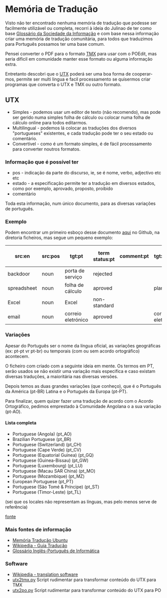 # Memória de Tradução
Visto não ter encontrado nenhuma memória de tradução que podesse ser facilmente utilizável ou completa, recorri à ideia do Julinao de ter como base [Glossário da Sociedade da Informação](https://apdsi.pt/glossario/) e com base nessa informação criar uma memória de tradução comunitária, para todos que traduzimos para Português possamos ter uma base comum.

Pensei converter o PDF para o formato [TMX](https://en.wikipedia.org/wiki/Translation_Memory_eXchange) para usar com o POEdit, mas seria dificil em comunidade manter esse formato ou alguma informação extra.

Entretanto descobri que o [UTX](https://aamt.info/english/about/) poderá ser uma boa forma de cooperar-mos, permite ser multi lingua e facil processamento se quisermos criar programas que converta o UTX e TMX ou outro formato.

## UTX

- Simples - podemos usar um editor de texto (não recomendo), mas pode ser gerido numa simples folha de cálculo ou colocar numa folha de cálculo online para todos editarmos.
- Multilingual - podemos lá colocar as traduções dos diversos "portugueses" existentes, e cada tradução pode ter o seu estado ou comentário.
- Convertível - como é um formato simples, é de fácil processamento para converter noutros formatos.

### Informação que é possível ter

- pos - indicação da parte do discurso, ie, se é nome, verbo, adjectivo etc etc
- estado - a especificação permite ter a tradução em diversos estados, como por exemplo, aprovado, proposto, proibido
- comentário
    
Toda esta informação, num único documento, para as diversas variações de português.


### Exemplo

Podem encontrar um primeiro esboço desse documento [aqui](https://github.com/flippipe/tradu-pt/ficheiros/Dicionario.utx.tsv) no Github, na diretoria ficheiros, mas segue um pequeno exemplo:

|src:en|src:pos|tgt:pt|term status:pt|comment:pt|tgt:pt-BR|term status:pt-BR|comment:pt-BR|tgt:pt-PT|term status:pt-PT|comment:pt-PT|tgt:pt-AO|term status:pt-AO|comment:pt-AO|concept id|
|---|---|---|---|---|---|---|---|---|---|---|---|---|---|---|
|backdoor|noun|porta de serviço|rejected||||||||||||
|spreadsheet|noun|folha de cálculo|aproved||planilha|aproved|||||||||
|Excel|noun|Excel|non-standard||||||||||||
|e­mail|noun|correio eletrónico|aproved||correio eletrônico|aproved|||||||||


### Variações

Apesar do Português ser o nome da língua oficial, as variações geográficas (ex: pt-pt vr pt-br) ou temporais (com ou sem acordo ortográfico) acontecem.

O ficheiro com criado com a seguinte ideia em mente. Os termos em PT, serão usados se não existir uma variação mais especifica e caso existam diversas traduções, a maioritária nas diversas versões.

Depois temos as duas grandes variações (que conheço), que é o Português da América (pt-BR) Latina e o Português da Europa (pt-PT).

Para finalizar, quem quizer fazer uma tradução de acordo com o Acordo Ortográfico, pedimos emprestado à Comunidade Angolana o a sua variação (pt-AO).

#### Lista completa

- Portuguese (Angola) (pt_AO)
- Brazilian Portuguese (pt_BR)
- Portuguese (Switzerland) (pt_CH)
- Portuguese (Cape Verde) (pt_CV)
- Portuguese (Equatorial Guinea) (pt_GQ)
- Portuguese (Guinea-Bissau) (pt_GW)
- Portuguese (Luxembourg) (pt_LU)
- Portuguese (Macau SAR China) (pt_MO)
- Portuguese (Mozambique) (pt_MZ)
- European Portuguese (pt_PT)
- Portuguese (São Tomé & Príncipe) (pt_ST)
- Portuguese (Timor-Leste) (pt_TL)

(sei que os locales não representam as línguas, mas pelo menos serve de referência)

[fonte](https://www.localeplanet.com/icu/pt/index.html)

### Mais fontes de informação

* [Memória Tradução Ubuntu](https://wiki.ubuntu.com/PortugalTeam/TranslationMemory)
* [Wikipedia - Guia Tradução](https://pt.wikipedia.org/wiki/Ajuda:Guia_de_tradu%C3%A7%C3%A3o/Lista_de_termos_t%C3%A9cnicos_de_inform%C3%A1tica)
* [Glossário Inglês-Português de Informática](https://quark.fe.up.pt/cgi-bin/orca/glossario)

### Software

* [Wikipedia - translation software](https://en.wikipedia.org/wiki/List_of_translation_software)
* [utx2tmx.py](https://github.com/flippipe/tradu-pt/blob/master/scripts/utx2tmx.py) Script rudimentar para transformar conteúdo do UTX para TMX
* [utx2po.py](https://github.com/flippipe/tradu-pt/blob/master/scripts/utx2po.py) Script rudimentar para transformar conteúdo do UTX para PO